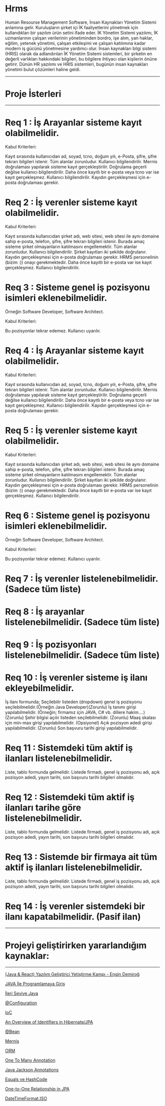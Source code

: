 # Hrms
Human Resourse Management Software, 
İnsan Kaynakları Yönetim Sistemi anlamına gelir. Kuruluşların şirket içi İK faaliyetlerini yönetmek için kullandıkları bir yazılım ürün setini ifade eder. İK Yönetim Sistemi yazılımı, İK uzmanlarının çalışan verilerinin yönetiminden bordro, işe alım, yan haklar, eğitim, yetenek yönetimi, çalışan etkileşimi ve çalışan katılımına kadar modern iş gücünü yönetmesine yardımcı olur. İnsan kaynakları bilgi sistemi (HRIS) olarak da adlandırılan İK Yönetim Sistemi sistemleri, bir şirketin en değerli varlıkları hakkındaki bilgileri, bu bilgilere ihtiyacı olan kişilerin önüne getirir. Dünün HR yazılımı ve HRIS sistemleri, bugünün insan kaynakları yönetimi bulut çözümleri haline geldi.

 

-------------------------------------------------

# Proje İsterleri

-------------------------------------------------

# Req 1 : İş Arayanlar sisteme kayıt olabilmelidir.

Kabul Kriterleri:

Kayıt sırasında kullanıcıdan ad, soyad, tcno, doğum yılı, e-Posta, şifre, şifre tekrarı bilgileri istenir.
Tüm alanlar zorunludur. Kullanıcı bilgilendirilir.
Mernis doğrulaması yapılarak sisteme kayıt gerçekleştirilir.
Doğrulama geçerli değilse kullanıcı bilgilendirilir.
Daha önce kayıtlı bir e-posta veya tcno var ise kayıt gerçekleşmez. Kullanıcı bilgilendirilir.
Kayıdın gerçekleşmesi için e-posta doğrulaması gerekir.
# Req 2 : İş verenler sisteme kayıt olabilmelidir.

Kabul Kriterleri:

Kayıt sırasında kullanıcıdan şirket adı, web sitesi, web sitesi ile aynı domaine sahip e-posta, telefon, şifre, şifre tekrarı bilgileri istenir. Burada amaç sisteme şirket olmayanların katılmasını engellemektir.
Tüm alanlar zorunludur. Kullanıcı bilgilendirilir.
Şirket kayıtları iki şekilde doğrulanır. Kayıdın gerçekleşmesi için e-posta doğrulaması gerekir. HRMS personelinin (bizim :)) onayı gerekmektedir.
Daha önce kayıtlı bir e-posta var ise kayıt gerçekleşmez. Kullanıcı bilgilendirilir.

# Req 3 : Sisteme genel iş pozisyonu isimleri eklenebilmelidir. 

Örneğin Software Developer, Software Architect.

Kabul Kriterleri:

Bu pozisyonlar tekrar edemez. Kullanıcı uyarılır.

# Req 4 : İş Arayanlar sisteme kayıt olabilmelidir.

Kabul Kriterleri:

Kayıt sırasında kullanıcıdan ad, soyad, tcno, doğum yılı, e-Posta, şifre, şifre tekrarı bilgileri istenir.
Tüm alanlar zorunludur. Kullanıcı bilgilendirilir.
Mernis doğrulaması yapılarak sisteme kayıt gerçekleştirilir.
Doğrulama geçerli değilse kullanıcı bilgilendirilir.
Daha önce kayıtlı bir e-posta veya tcno var ise kayıt gerçekleşmez. Kullanıcı bilgilendirilir.
Kayıdın gerçekleşmesi için e-posta doğrulaması gerekir.

# Req 5 : İş verenler sisteme kayıt olabilmelidir.

Kabul Kriterleri:

Kayıt sırasında kullanıcıdan şirket adı, web sitesi, web sitesi ile aynı domaine sahip e-posta, telefon, şifre, şifre tekrarı bilgileri istenir. Burada amaç sisteme şirket olmayanların katılmasını engellemektir.
Tüm alanlar zorunludur. Kullanıcı bilgilendirilir.
Şirket kayıtları iki şekilde doğrulanır. Kayıdın gerçekleşmesi için e-posta doğrulaması gerekir. HRMS personelinin (bizim :)) onayı gerekmektedir.
Daha önce kayıtlı bir e-posta var ise kayıt gerçekleşmez. Kullanıcı bilgilendirilir.

# Req 6 : Sisteme genel iş pozisyonu isimleri eklenebilmelidir. 

Örneğin Software Developer, Software Architect.

Kabul Kriterleri:

Bu pozisyonlar tekrar edemez. Kullanıcı uyarılır.

# Req 7 : İş verenler listelenebilmelidir. (Sadece tüm liste)

# Req 8 : İş arayanlar listelenebilmelidir. (Sadece tüm liste)

# Req 9 : İş pozisyonları listelenebilmelidir. (Sadece tüm liste)

# Req 10 : İş verenler sisteme iş ilanı ekleyebilmelidir.

İş ilanı formunda;
Seçilebilir listeden (dropdown) genel iş pozisyonu seçilebilmelidir.(Örneğin Java Developer)(Zorunlu)
İş tanımı girişi yapılabilmelidir. (Örneğin; firmamız için JAVA, C# vb. dillere hakim....)(Zorunlu)
Şehir bilgisi açılır listeden seçilebilmelidir. (Zorunlu)
Maaş skalası için min-max girişi yapılabilmelidir. (Opsiyonel)
Açık pozisyon adedi girişi yapılabilmelidir. (Zorunlu)
Son başvuru tarihi girişi yapılabilmelidir.

# Req 11 : Sistemdeki tüm aktif iş ilanları listelenebilmelidir.

Liste, tablo formunda gelmelidir.
Listede firmadı, genel iş pozisyonu adı, açık pozisyon adedi, yayın tarihi, son başvuru tarihi bilgileri olmalıdır.

# Req 12 : Sistemdeki tüm aktif iş ilanları tarihe göre listelenebilmelidir.

Liste, tablo formunda gelmelidir.
Listede firmadı, genel iş pozisyonu adı, açık pozisyon adedi, yayın tarihi, son başvuru tarihi bilgileri olmalıdır.

# Req 13 : Sistemde bir firmaya ait tüm aktif iş ilanları listelenebilmelidir.

Liste, tablo formunda gelmelidir.
Listede firmadı, genel iş pozisyonu adı, açık pozisyon adedi, yayın tarihi, son başvuru tarihi bilgileri olmalıdır.

# Req 14 : İş verenler sistemdeki bir ilanı kapatabilmelidir. (Pasif ilan)

-------------------------------------------------

# Projeyi geliştirirken yararlandığım kaynaklar:

-------------------------------------------------

<a href="https://www.youtube.com/watch?v=HB0T0hAMk0k&list=PLqG356ExoxZUuVYKLuiQLnref7Y4ims87">(Java & React) Yazılım Geliştirici Yetiştirme Kampı - Engin Demiroğ</a>

<a href="https://www.btkakademi.gov.tr/portal/course/java-ile-programlamaya-giris-9617#!/about">JAVA İle Programlamaya Giriş</a>

<a href="https://www.btkakademi.gov.tr/portal/course/ileri-seviye-java-9353#!/about">İleri Seviye Java</a>

<a href="https://www.mobilhanem.com/spring-java-tabanli-konfigurasyon/">@Configuration</a>

<a href="https://gokhana.medium.com/inversion-of-control-ioc-nedir-ve-avantajlar%C4%B1-nelerdir-cf05e42c16e4">IoC</a>

<a href="https://www.baeldung.com/hibernate-identifiers">An Overview of Identifiers in Hibernate/JPA</a>

<a href="https://kodedu.com/2013/10/spring-framework-java-siniflari-ile-konfigurasyon/">@Bean</a>
  
<a href="https://www.youtube.com/watch?v=YE0dybIeMLQ">Mernis</a>

<a href="https://tugrulbayrak.medium.com/hibernate-1-orm-kavram%C4%B1na-giri%C5%9F-c2ba2f2a3bfe">ORM</a>

<a href="https://blog.burakkutbay.com/hibernate-dersleri-bire-cok-iliski-one-to-many-annotation.html/">One To Many Annotation</a>

<a href="https://oguzhaninan.gitlab.io/Java-Jackson-Annotation-Ek-Aciklamalar/">Java Jackson Annotations</a>

<a href="https://metinalniacik.medium.com/equals-ve-hashcode-metotlar%C4%B1n%C4%B1n-%C3%B6nemi-nedir-800c99af1519">Equals ve HashCode</a>

<a href="https://www.baeldung.com/jpa-one-to-one">One-to-One Relationship in JPA</a>

<a href="https://docs.spring.io/spring-framework/docs/current/javadoc-api/org/springframework/format/annotation/DateTimeFormat.ISO.html">DateTimeFormat.ISO</a>

